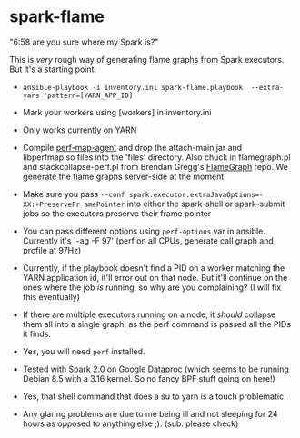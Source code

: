 # spark-flame

"6:58 are you sure where my Spark is?"

This is _very_ rough way of generating flame graphs from Spark executors. But it's a starting point.

* `ansible-playbook -i inventory.ini spark-flame.playbook  --extra-vars 'pattern=[YARN_APP_ID]'`

* Mark your workers using [workers] in inventory.ini

* Only works currently on YARN

* Compile [perf-map-agent](https://github.com/jrudolph/perf-map-agent) and drop the attach-main.jar and libperfmap.so files into the 'files' directory. Also chuck in flamegraph.pl and stackcollapse-perf.pl from Brendan Gregg's [FlameGraph](https://github.com/brendangregg/FlameGraph) repo. We generate the flame graphs server-side at the moment.

* Make sure you pass ``--conf spark.executor.extraJavaOptions=-XX:+PreserveFr
amePointer`` into either the spark-shell or spark-submit jobs so the executors preserve their frame pointer

* You can pass different options using `perf-options` var in ansible. Currently it's `-ag -F 97' (perf on all CPUs, generate call graph and profile at 97Hz)

* Currently, if the playbook doesn't find a PID on a worker matching the YARN application id, it'll error out on that node. But it'll continue on the ones where the job *is* running, so why are you complaining? (I will fix this eventually)

* If there are multiple executors running on a node, it *should* collapse them all into a single graph, as the perf command is passed all the PIDs it finds.

* Yes, you will need `perf` installed.

* Tested with Spark 2.0 on Google Dataproc (which seems to be running Debian 8.5 with a 3.16 kernel. So no fancy BPF stuff going on here!)

* Yes, that shell command that does a su to yarn is a touch problematic.

* Any glaring problems are due to me being ill and not sleeping for 24 hours as opposed to anything else ;). (sub: please check)

